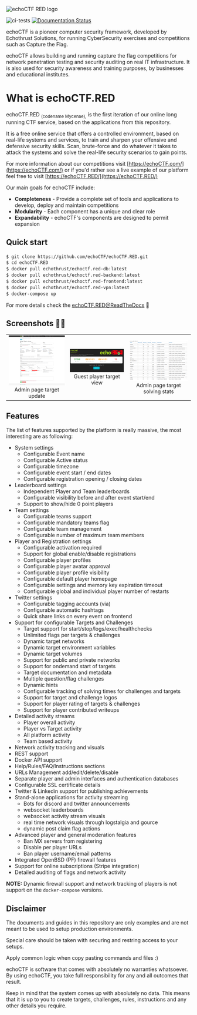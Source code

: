 ![echoCTF RED logo](https://echoctf.red/images/logo-red-small.png)

![ci-tests](https://github.com/echoCTF/echoCTF.RED/workflows/ci-tests/badge.svg)
[![Documentation Status](https://readthedocs.org/projects/echoctfred/badge/?version=latest)](http://echoctfred.readthedocs.org/)



echoCTF is a pioneer computer security framework, developed by
Echothrust Solutions, for running CyberSecurity exercises and competitions such
as Capture the Flag.

echoCTF allows building and running capture the flag competitions for network
penetration testing and security auditing on real IT infrastructure. It is
also used for security awareness and training purposes, by businesses and
educational institutes.

# What is echoCTF.RED
echoCTF.RED <sub>(codename Mycenae),</sub> is the first iteration of our online
long running CTF service, based on the applications from this repository.

It is a free online service that offers a controlled environment, based on
real-life systems and services, to train and sharpen your offensive and
defensive security skills. Scan, brute-force and do whatever it takes to
attack the systems and solve the real-life security scenarios to gain points.

For more information about our competitions visit [https://echoCTF.com/](https://echoCTF.com/) or if
you'd rather see a live example of our platform feel free to visit [https://echoCTF.RED/](https://echoCTF.RED/)

Our main goals for echoCTF include:
* **Completeness** - Provide a complete set of tools and applications to develop, deploy and maintain competitions
* **Modularity** - Each component has a unique and clear role
* **Expandability** - echoCTF's components are designed to permit expansion

## Quick start
```sh
$ git clone https://github.com/echoCTF/echoCTF.RED.git
$ cd echoCTF.RED
$ docker pull echothrust/echoctf.red-db:latest
$ docker pull echothrust/echoctf.red-backend:latest
$ docker pull echothrust/echoctf.red-frontend:latest
$ docker pull echothrust/echoctf.red-vpn:latest
$ docker-compose up
```

For more details check the [echoCTF.RED@ReadTheDocs](https://echoctfred.rtfd.io) :notebook_with_decorative_cover:

## Screenshots :eyes::candy:
<table>
  <tr>
    <td>
      <center>
<img title="Admin page target update form" src="docs/screenshots/target-update-form.png" width="400px" />
Admin page target update
</center>
    </td>
    <td><center>
      <img title="Guest user target view" src="docs/screenshots/target-guest-view.png" width="400px" /> Guest player target view</center>
    </td>
    <td><center>
      <img title="Admin page target statistics" src="docs/screenshots/target-averages.png" width="400px" />
       Admin page target solving stats</center>
    </td>
  </tr>
</table>

## Features
The list of features supported by the platform is really massive, the most
interesting are as following:

* System settings
  - Configurable Event name
  - Configurable Active status
  - Configurable timezone
  - Configurable event start / end dates
  - Configurable registration opening / closing dates
* Leaderboard settings
  - Independent Player and Team leaderboards
  - Configurable visibility before and after event start/end
  - Support to show/hide 0 point players
* Team settings
  - Configurable teams support
  - Configurable mandatory teams flag
  - Configurable team management
  - Configurable number of maximum team members
* Player and Registration settings
  - Configurable activation required
  - Support for global enable/disable registrations
  - Configurable player profiles
  - Configurable player avatar approval
  - Configurable player profile visibility
  - Configurable default player homepage
  - Configurable settings and memory key expiration timeout
  - Configurable global and individual player number of restarts
* Twitter settings
  - Configurable tagging accounts (via)
  - Configurable automatic hashtags
  - Quick share links on every event on frontend
* Support for configurable Targets and Challenges
  - Target support for start/stop/logs/exec/healthchecks
  - Unlimited flags per targets & challenges
  - Dynamic target networks
  - Dynamic target environment variables
  - Dynamic target volumes
  - Support for public and private networks
  - Support for ondemand start of targets
  - Target documentation and metadata
  - Multiple question/flag challenges
  - Dynamic hints
  - Configurable tracking of solving times for challenges and targets
  - Support for target and challenge logos
  - Support for player rating of targets & challenges
  - Support for player contributed writeups
* Detailed activity streams
  - Player overall activity
  - Player vs Target activity
  - All platform activity
  - Team based activity
* Network activity tracking and visuals
* REST support
* Docker API support
* Help/Rules/FAQ/Instructions sections
* URLs Management add/edit/delete/disable
* Separate player and admin interfaces and authentication databases
* Configurable SSL certificate details
* Twitter & Linkedin support for publishing achievements
* Stand-alone applications for activity streaming
  - Bots for discord and twitter announcements
  - websocket leaderboards
  - websocket activity stream visuals
  - real time network visuals through logstalgia and gource
  - dynamic post claim flag actions
* Advanced player and general moderation features
  - Ban MX servers from registering
  - Disable per player URLs
  - Ban player username/email patterns
* Integrated OpenBSD (PF) firewall features
* Support for online subscriptions (Stripe integration)
* Detailed auditing of flags and network activity

**NOTE:** Dynamic firewall support and network tracking of players is not support on the `docker-compose` versions.

## Disclaimer
The documents and guides in this repository are only examples and are not meant
to be used to setup production environments.

Special care should be taken with securing and restring access to your setups.

Apply common logic when copy pasting commands and files :)

echoCTF is software that comes with absolutely no warranties whatsoever. By
using echoCTF, you take full responsibility for any and all outcomes that
result.

Keep in mind that the system comes up with absolutely no data. This means
that it is up to you to create targets, challenges, rules, instructions and
any other details you require.

